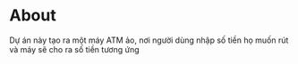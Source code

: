 # About
Dự án này tạo ra một máy ATM ảo, nơi người dùng nhập số tiền họ muốn rút và máy sẽ cho ra số tiền tương ứng
